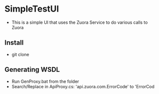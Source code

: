 # SimpleTestUI
* This is a simple UI that uses the Zuora Service to do various calls to Zuora

## Install
* git clone

## Generating WSDL
* Run GenProxy.bat from the folder
* Search/Replace in ApiProxy.cs: 'api.zuora.com.ErrorCode' to 'ErrorCod